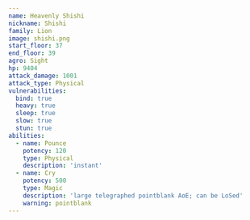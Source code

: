 ```yaml
---
name: Heavenly Shishi
nickname: Shishi
family: Lion
image: shishi.png
start_floor: 37
end_floor: 39
agro: Sight
hp: 9404
attack_damage: 1001
attack_type: Physical
vulnerabilities:
  bind: true
  heavy: true
  sleep: true
  slow: true
  stun: true
abilities:
  - name: Pounce
    potency: 120
    type: Physical
    description: 'instant'
  - name: Cry
    potency: 500
    type: Magic
    description: 'large telegraphed pointblank AoE; can be LoSed'
    warning: pointblank
---
```

